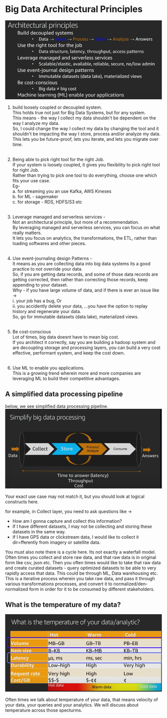 # Big Data Architectural Principles

![img_3.png](images/img_3.png)<br>

1. build loosely coupled or decoupled system. <br>
This holds true not just for Big Data Systems, but for any system. <br>
This means - the way I collect my data shouldn't be dependent on the way I analyze my data. <br>
So, I could change the way I collect my data by changing the tool and it shouldn't be impacting the way I store, process and/or analyze my data. <br>
This lets you be future-proof, lets you iterate, and lets you migrate over time. <br><br>

2. Being able to pick right tool for the right Job. <br>
If your system is loosely coupled, it gives you flexibility to pick right tool for right Job. <br>
Rather than trying to pick one tool to do everything, choose one which fits your use case. <br>
Eg-  <br>
   a. for streaming you an use Kafka, AWS Kineses <br>
   b. for ML - sagemaker <br>
   c. for storage - RDS, HDFS/S3 etc <br><br>

3. Leverage managed and serverless services - <br>
Not an architectural principle, but more of a recommendation. <br>
By leveraging managed and serverless services, you can focus on what really matters. <br>
It lets you focus on analytics, the transformations, the ETL, rather than loading softwares and other pieces. <br><br>

4. Use event-journaling design Patterns - <br>
It means as you are collecting data into big data systems its a good practice to not override your data. <br>
So, if you are getting data records, and some of those data records are getting corrected, then rather than correcting those records, keep appending to your dataset. <br>
Why - if you have large volume of data, and if there is ever an issue like -> <br>
   i. your job has a bug, Or <br>
   ii. you accidently delete your data,
 ...you have the option to replay history and regenerate your data. <br>
 So, go for immutable datasets (data lake), materialized views. <br><br>

5. Be cost-conscious <br>
Lot of times, big data doesnt have to mean big cost. <br>
If you architect it correctly, say you are building a hadoop system and are decoupling storage and processing layers, you can build a very cost effective, performant system, and keep the cost down. <br><br>

6. Use ML to enable you applications. <br>
This is a growing trend wherein more and more companies are leveraging ML to build their competitive advantages. <br>

## A simplified data processing pipeline
below, we see simplified data processing pipeline.
![img_4.png](images/img_4.png)

Your exact use case may not match it, but you should look at logical constructs here.

for example, in  Collect layer, you need to ask questions like ->
- How am I gonna capture and collect this information?
- If I have different datasets, I may not be collecting and storing these datasets in the same way.
- If I have GPS data or clickstream data, I would like to collect it dir=fferently from imagery or satellite data.

You must also note there is a cycle here. Its not exactly a waterfall model. 
Often times you collect and store raw data, and that raw data is in original form like csv, json etc.
Then you often times would like to take that raw data and create curated datasets - query optimized datasets to be able to very rapidly access that data. This could be through ML, Data warehousing etc. 
This is a iterative process wherein you take raw data, and pass it through various transformations processes, and convert it to normalized/den-normalized form in order for it to be consumed by different stakeholders.



## What is the temperature of my data?
![img_5.png](images/img_5.png)

Often times we talk about temperature of your data, that means velocity of your data, your queries and your analytics.
We will discuss about temperature across those specturms.
